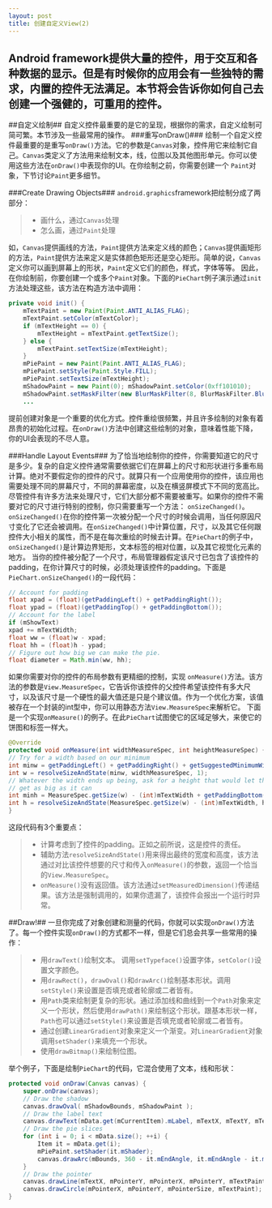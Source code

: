 ```yaml
---
layout: post
title: 创建自定义View(2)
---
```

Android framework提供大量的控件，用于交互和各种数据的显示。但是有时候你的应用会有一些独特的需求，内置的控件无法满足。本节将会告诉你如何自己去创建一个强健的，可重用的控件。
 --------
##自定义绘制##
自定义控件最重要的是它的呈现，根据你的需求，自定义绘制可简可繁。本节涉及一些最常用的操作。
###重写onDraw()###
绘制一个自定义控件最重要的是重写`onDraw()`方法。它的参数是`Canvas`对象，控件用它来绘制它自己。`Canvas`类定义了方法用来绘制文本，线，位图以及其他图形单元。你可以使用这些方法在`onDraw()`中表现你的UI。在你绘制之前，你需要创建一个 `Paint`对象，下节讨论`Paint`更多细节。

<!--more-->

###Create Drawing Objects###
`android.graphics`framework把绘制分成了两部分：
>- 画什么，通过`Canvas`处理
>- 怎么画，通过`Paint`处理

如，`Canvas`提供画线的方法，`Paint`提供方法来定义线的颜色；`Canvas`提供画矩形的方法，`Paint`提供方法来定义是实体颜色矩形还是空心矩形。简单的说，`Canvas`定义你可以画到屏幕上的形状，`Paint`定义它们的颜色，样式，字体等等。 因此，在你绘制前，你要创建一个或多个`Paint`对象。下面的`PieChart`例子演示通过`init`方法处理这些，该方法在构造方法中调用：

```java
private void init() {
    mTextPaint = new Paint(Paint.ANTI_ALIAS_FLAG);
    mTextPaint.setColor(mTextColor);
    if (mTextHeight == 0) {
        mTextHeight = mTextPaint.getTextSize();
    } else {
        mTextPaint.setTextSize(mTextHeight);
    }
    mPiePaint = new Paint(Paint.ANTI_ALIAS_FLAG);
    mPiePaint.setStyle(Paint.Style.FILL);
    mPiePaint.setTextSize(mTextHeight);
    mShadowPaint = new Paint(0); mShadowPaint.setColor(0xff101010);
    mShadowPaint.setMaskFilter(new BlurMaskFilter(8, BlurMaskFilter.Blur.NORMAL));
    ... 
```

提前创建对象是一个重要的优化方式。控件重绘很频繁，并且许多绘制的对象有着昂贵的初始化过程。在`onDraw()`方法中创建这些绘制的对象，意味着性能下降，你的UI会表现的不尽人意。

###Handle Layout Events###
为了恰当地绘制你的控件，你需要知道它的尺寸是多少。复杂的自定义控件通常需要依据它们在屏幕上的尺寸和形状进行多重布局计算。绝对不要假定你的控件的尺寸。就算只有一个应用使用你的控件，该应用也需要处理不同的屏幕尺寸，不同的屏幕密度，以及在横竖屏模式下不同的宽高比。 尽管控件有许多方法来处理尺寸，它们大部分都不需要被重写。如果你的控件不需要对它的尺寸进行特别的控制，你只需要重写一个方法： `onSizeChanged()`。 `onSizeChanged()`在你的控件第一次被分配一个尺寸的时候会调用，当任何原因尺寸变化了它还会被调用。在`onSizeChanged()`中计算位置，尺寸，以及其它任何跟控件大小相关的属性，而不是在每次重绘的时候去计算。在`PieChart`的例子中，`onSizeChanged()`是计算边界矩形，文本标签的相对位置，以及其它视觉化元素的地方。 当你的控件被分配了一个尺寸，布局管理器假定该尺寸已包含了该控件的padding，在你计算尺寸的时候，必须处理该控件的padding。下面是`PieChart.onSizeChanged()`的一段代码：

```java
// Account for padding
float xpad = (float)(getPaddingLeft() + getPaddingRight());
float ypad = (float)(getPaddingTop() + getPaddingBottom());
// Account for the label
if (mShowText)
xpad += mTextWidth;
float ww = (float)w - xpad;
float hh = (float)h - ypad;
// Figure out how big we can make the pie.
float diameter = Math.min(ww, hh);
```

如果你需要对你的控件的布局参数有更精细的控制，实现 `onMeasure()`方法。该方法的参数是`View.MeasureSpec`，它告诉你该控件的父控件希望该控件有多大尺寸，以及该尺寸是一个硬性的最大值还是只是个建议值。作为一个优化方案，该值被存在一个封装的int型中，你可以用静态方法`View.MeasureSpec`来解析它。 下面是一个实现`onMeasure()`的例子。在此`PieChart`试图使它的区域足够大，来使它的饼图和标签一样大。

```java
@Override
protected void onMeasure(int widthMeasureSpec, int heightMeasureSpec) {
// Try for a width based on our minimum
int minw = getPaddingLeft() + getPaddingRight() + getSuggestedMinimumWidth();
int w = resolveSizeAndState(minw, widthMeasureSpec, 1);
// Whatever the width ends up being, ask for a height that would let the pie
// get as big as it can
int minh = MeasureSpec.getSize(w) - (int)mTextWidth + getPaddingBottom() + getPaddingTop();
int h = resolveSizeAndState(MeasureSpec.getSize(w) - (int)mTextWidth, heightMeasureSpec, 0); setMeasuredDimension(w, h);
}
```

这段代码有3个重要点：
>- 计算考虑到了控件的padding。正如之前所说，这是控件的责任。
>- 辅助方法`resolveSizeAndState()`用来得出最终的宽度和高度，该方法通过对比该控件想要的尺寸和传入`onMeasure()`的参数，返回一个恰当的`View.MeasureSpec`。
>- `onMeasure()`没有返回值。该方法通过`setMeasuredDimension()`传递结果。该方法是强制调用的，如果你遗漏了，该控件会报出一个运行时异常。

##Draw!##
一旦你完成了对象创建和测量的代码，你就可以实现`onDraw()`方法了。每一个控件实现`onDraw()`的方式都不一样，但是它们总会共享一些常用的操作：
>- 用`drawText()`绘制文本。 调用`setTypeface()`设置字体，`setColor()`设置文字颜色。
>- 用`drawRect()`，`drawOval()`和`drawArc()`绘制基本形状。调用`setStyle()`来设置是否填充或者轮廓或二者皆有。
>- 用`Path`类来绘制更复杂的形状。通过添加线和曲线到一个`Path`对象来定义一个形状，然后使用`drawPath()`来绘制这个形状。跟基本形状一样，`Path`也可以通过`setStyle()`来设置是否填充或者轮廓或二者皆有。
>- 通过创建`LinearGradient`对象来定义一个渐变。对`LinearGradient`对象调用`setShader()`来填充一个形状。
>- 使用`drawBitmap()`来绘制位图。 

举个例子，下面是绘制`PieChart`的代码，它混合使用了文本，线和形状：

```java
protected void onDraw(Canvas canvas) {
    super.onDraw(canvas);
    // Draw the shadow
    canvas.drawOval( mShadowBounds, mShadowPaint );
    // Draw the label text
    canvas.drawText(mData.get(mCurrentItem).mLabel, mTextX, mTextY, mTextPaint);
    // Draw the pie slices
    for (int i = 0; i < mData.size(); ++i) {
        Item it = mData.get(i);
        mPiePaint.setShader(it.mShader);
        canvas.drawArc(mBounds, 360 - it.mEndAngle, it.mEndAngle - it.mStartAngle, true, mPiePaint);
    }
    // Draw the pointer
    canvas.drawLine(mTextX, mPointerY, mPointerX, mPointerY, mTextPaint);
    canvas.drawCircle(mPointerX, mPointerY, mPointerSize, mTextPaint);
} 
```
